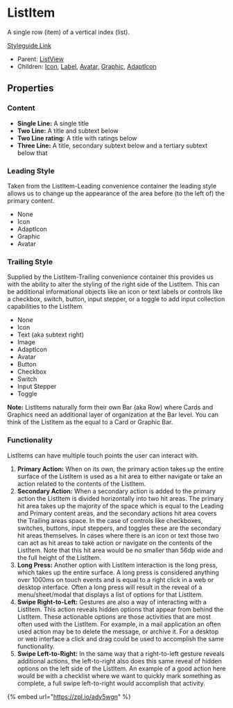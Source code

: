 # ListItem

A single row (item) of a vertical index (list).

[Styleguide Link](https://app.zeplin.io/styleguide/6041aec8159a9b10c34d0182/components?cseid=608b00c8788d2a052f91e09b)

* Parent: [ListView](./)
* Children: [Icon](../../overview/icon.md), [Label](../../overview/label.md), [Avatar,](../../overview/avatar/) [Graphic](../../overview/graphic/), [AdaptIcon](../../overview/adapticon/)

## Properties

### Content

* **Single Line:** A single title
* **Two Line:** A title and subtext below
* **Two Line rating:** A title with ratings below
* **Three Line:** A title, secondary subtext below and a tertiary subtext below that

### Leading Style

Taken from the ListItem-Leading convenience container the leading style allows us to change up the appearance of the area before (to the left of) the primary content.

* None
* Icon
* AdaptIcon
* Graphic
* Avatar

### Trailing Style

Supplied by the ListItem-Trailing convenience container this provides us with the ability to alter the styling of the right side of the ListItem. This can be additional informational objects like an icon or text labels or controls like a checkbox, switch, button, input stepper, or a toggle to add input collection capabilities to the ListItem.

* None
* Icon
* Text (aka subtext right)
* Image
* AdaptIcon
* Avatar
* Button
* Checkbox
* Switch
* Input Stepper
* Toggle

**Note:** ListItems naturally form their own Bar (aka Row) where Cards and Graphics need an additional layer of organization at the Bar level. You can think of the ListItem as the equal to a Card or Graphic Bar.

### Functionality

ListItems can have multiple touch points the user can interact with.

1. **Primary Action:** When on its own, the primary action takes up the entire surface of the ListItem is used as a hit area to either navigate or take an action related to the contents of the ListItem.
2. **Secondary Action:** When a secondary action is added to the primary action the ListItem is divided horizontally into two hit areas. The primary hit area takes up the majority of the space which is equal to the Leading and Primary content areas, and the secondary actions hit area covers the Trailing areas space. In the case of controls like checkboxes, switches, buttons, input steppers, and toggles these are the secondary hit areas themselves. In cases where there is an icon or text those two can act as hit areas to take action or navigate on the contents of the ListItem. Note that this hit area would be no smaller than 56dp wide and the full height of the ListItem.
3. **Long Press:** Another option with ListItem interaction is the long press, which takes up the entire surface. A long press is considered anything over 1000ms on touch events and is equal to a right click in a web or desktop interface. Often a long press will result in the reveal of a menu/sheet/modal that displays a list of options for that ListItem.
4. **Swipe Right-to-Left:** Gestures are also a way of interacting with a ListItem. This action reveals hidden options that appear from behind the ListItem. These actionable options are those activities that are most often used with the ListItem. For example, in a mail application an often used action may be to delete the message, or archive it. For a desktop or web interface a click and drag could be used to accomplish the same functionality.
5. **Swipe Left-to-Right:** In the same way that a right-to-left gesture reveals additional actions, the left-to-right also does this same reveal of hidden options on the left side of the ListItem. An example of a good action here would be with a checklist where we want to quickly mark something as complete, a full swipe left-to-right would accomplish that activity.

{% embed url="https://zpl.io/ady5wgn" %}
